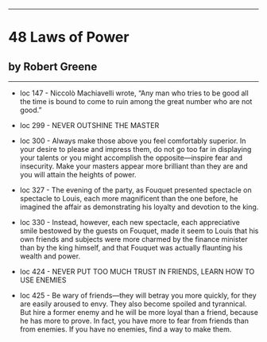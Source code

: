 
---
#  48 Laws of Power
## by Robert Greene
---

 - loc 147 - Niccolò Machiavelli wrote, “Any man who tries to be good all the time is bound to come to ruin among the great number who are not good.”

 - loc 299 - NEVER OUTSHINE THE MASTER

 - loc 300 - Always make those above you feel comfortably superior. In your desire to please and impress them, do not go too far in displaying your talents or you might accomplish the opposite—inspire fear and insecurity. Make your masters appear more brilliant than they are and you will attain the heights of power.

 - loc 327 - The evening of the party, as Fouquet presented spectacle on spectacle to Louis, each more magnificent than the one before, he imagined the affair as demonstrating his loyalty and devotion to the king.

 - loc 330 - Instead, however, each new spectacle, each appreciative smile bestowed by the guests on Fouquet, made it seem to Louis that his own friends and subjects were more charmed by the finance minister than by the king himself, and that Fouquet was actually flaunting his wealth and power.

 - loc 424 - NEVER PUT TOO MUCH TRUST IN FRIENDS, LEARN HOW TO USE ENEMIES

 - loc 425 - Be wary of friends—they will betray you more quickly, for they are easily aroused to envy. They also become spoiled and tyrannical. But hire a former enemy and he will be more loyal than a friend, because he has more to prove. In fact, you have more to fear from friends than from enemies. If you have no enemies, find a way to make them.


